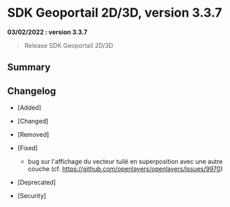 # SDK Geoportail 2D/3D, version 3.3.7

**03/02/2022 : version 3.3.7**

> Release SDK Geoportail 2D/3D

## Summary

## Changelog

* [Added]

* [Changed]

* [Removed]

* [Fixed]

    - bug sur l'affichage du vecteur tuilé en superposition avec une autre couche (cf. <https://github.com/openlayers/openlayers/issues/9970>)

* [Deprecated]

* [Security]
              
